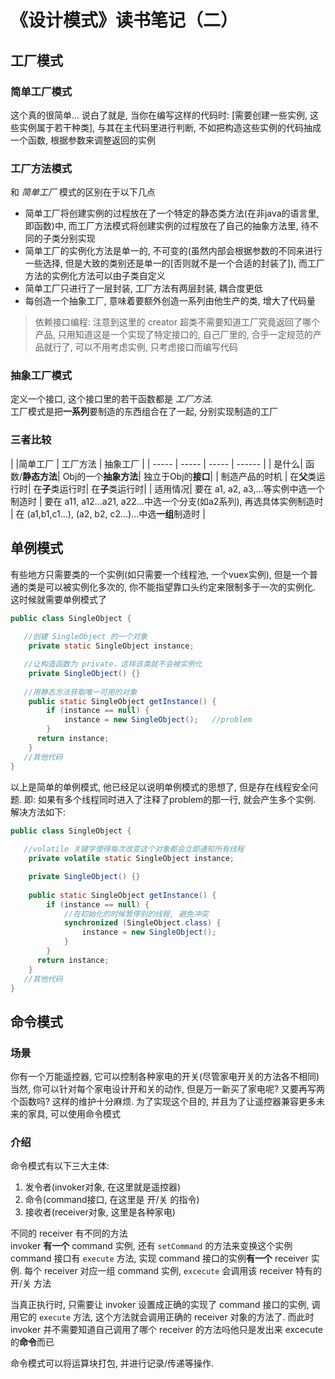 

# 《设计模式》读书笔记（二）

## 工厂模式

### 简单工厂模式

这个真的很简单... 说白了就是, 当你在编写这样的代码时: [需要创建一些实例, 这些实例属于若干种类], 与其在主代码里进行判断, 不如把构造这些实例的代码抽成一个函数, 根据参数来调整返回的实例  

### 工厂方法模式

和 *简单工厂* 模式的区别在于以下几点

- 简单工厂将创建实例的过程放在了一个特定的静态类方法(在非java的语言里, 即函数)中, 而工厂方法模式将创建实例的过程放在了自己的抽象方法里, 待不同的子类分别实现
- 简单工厂的实例化方法是单一的, 不可变的(虽然内部会根据参数的不同来进行一些选择, 但是大致的类别还是单一的[否则就不是一个合适的封装了]), 而工厂方法的实例化方法可以由子类自定义
- 简单工厂只进行了一层封装, 工厂方法有两层封装, 耦合度更低
- 每创造一个抽象工厂, 意味着要额外创造一系列由他生产的类, 增大了代码量

> 依赖接口编程: 注意到这里的 creator 超类不需要知道工厂究竟返回了哪个产品, 只用知道这是一个实现了特定接口的, 自己厂里的, 合乎一定规范的产品就行了, 可以不用考虑实例, 只考虑接口而编写代码

### 抽象工厂模式

定义一个接口, 这个接口里的若干函数都是 *工厂方法*.  
工厂模式是把**一系列**要制造的东西组合在了一起, 分别实现制造的工厂

### 三者比较

| \|简单工厂 | 工厂方法 | 抽象工厂 |
| ----- | ----- | ----- | ------ |
| 是什么| 函数/**静态方法**| Obj的一个**抽象方法**| 独立于Obj的**接口**|
| 制造产品的时机 | 在**父**类运行时| 在**子**类运行时| 在**子**类运行时|
| 适用情况| 要在 a1, a2, a3,...等实例中选一个制造时 | 要在 a11, a12...a21, a22...中选一个分支(如a2系列), 再选具体实例制造时 | 在 (a1,b1,c1...), (a2, b2, c2...)...中选**一组**制造时 |

## 单例模式

有些地方只需要类的一个实例(如只需要一个线程池, 一个vuex实例), 但是一个普通的类是可以被实例化多次的, 你不能指望靠口头约定来限制多于一次的实例化. 这时候就需要单例模式了

```java
public class SingleObject {
 
   //创建 SingleObject 的一个对象
    private static SingleObject instance;

   //让构造函数为 private，这样该类就不会被实例化
    private SingleObject() {}
 
   //用静态方法获取唯一可用的对象
    public static SingleObject getInstance() {
        if (instance == null) {
            instance = new SingleObject();   //problem
        }
      return instance;
    }
   //其他代码
}
```

以上是简单的单例模式, 他已经足以说明单例模式的思想了, 但是存在线程安全问题. 即: 如果有多个线程同时进入了注释了problem的那一行, 就会产生多个实例.  
解决方法如下:

```java
public class SingleObject {
 
   //volatile 关键字使得每次改变这个对象都会立即通知所有线程
    private volatile static SingleObject instance;

    private SingleObject() {}
 
    public static SingleObject getInstance() {
        if (instance == null) {
            //在初始化的时候暂停别的线程, 避免冲突
            synchronized (SingleObject.class) {
                instance = new SingleObject();
            }
        }
      return instance;
    }
   //其他代码
}
```

## 命令模式

### 场景

你有一个万能遥控器, 它可以控制各种家电的开关(尽管家电开关的方法各不相同)  
当然, 你可以针对每个家电设计开和关的动作, 但是万一新买了家电呢? 又要再写两个函数吗? 这样的维护十分麻烦.
为了实现这个目的, 并且为了让遥控器兼容更多未来的家具, 可以使用命令模式  

### 介绍

命令模式有以下三大主体:

1. 发令者(invoker对象, 在这里就是遥控器)
2. 命令(command接口, 在这里是 开/关 的指令)
3. 接收者(receiver对象, 这里是各种家电)

不同的 receiver 有不同的方法  
invoker **有一个** command 实例, 还有 ```setCommand``` 的方法来变换这个实例  
command 接口有 ```execute``` 方法, 实现 command 接口的实例**有一个** receiver 实例. 每个 receiver 对应一组 command 实例, ```excecute``` 会调用该 receiver 特有的 开/关 方法  

当真正执行时, 只需要让 invoker 设置成正确的实现了 command 接口的实例, 调用它的 ```execute``` 方法, 这个方法就会调用正确的 receiver 对象的方法了. 而此时 invoker 并不需要知道自己调用了哪个 receiver 的方法吗他只是发出来 excecute 的**命令**而已  

命令模式可以将运算块打包, 并进行记录/传递等操作.